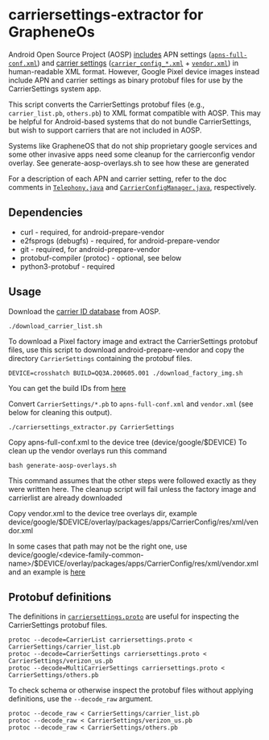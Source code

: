 # carriersettings-extractor for GrapheneOs

Android Open Source Project (AOSP) [includes](https://source.android.com/devices/tech/config/update) APN settings ([`apns-full-conf.xml`](https://android.googlesource.com/device/sample/+/master/etc/apns-full-conf.xml)) and [carrier settings](https://source.android.com/devices/tech/config/carrier) ([`carrier_config_*.xml`](https://android.googlesource.com/platform/packages/apps/CarrierConfig/+/master/assets) + [`vendor.xml`](https://android.googlesource.com/platform/packages/apps/CarrierConfig/+/refs/heads/master/res/xml/vendor.xml)) in human-readable XML format. However, Google Pixel device images instead include APN and carrier settings as binary protobuf files for use by the CarrierSettings system app.

This script converts the CarrierSettings protobuf files (e.g., `carrier_list.pb`, `others.pb`) to XML format compatible with AOSP. This may be helpful for Android-based systems that do not bundle CarrierSettings, but wish to support carriers that are not included in AOSP.

Systems like GrapheneOS that do not ship proprietary google services and some other invasive apps need some cleanup for the carrierconfig vendor overlay. See generate-aosp-overlays.sh to see how these are generated

For a description of each APN and carrier setting, refer to the doc comments in [`Telephony.java`](https://android.googlesource.com/platform/frameworks/base/+/refs/heads/master/core/java/android/provider/Telephony.java) and [`CarrierConfigManager.java`](https://android.googlesource.com/platform/frameworks/base/+/refs/heads/master/telephony/java/android/telephony/CarrierConfigManager.java), respectively.

## Dependencies

 * curl - required, for android-prepare-vendor
 * e2fsprogs (debugfs) - required, for android-prepare-vendor
 * git - required, for android-prepare-vendor
 * protobuf-compiler (protoc) - optional, see below
 * python3-protobuf - required

## Usage

Download the [carrier ID database](https://source.android.com/devices/tech/config/carrierid) from AOSP.

    ./download_carrier_list.sh

To download a Pixel factory image and extract the CarrierSettings protobuf files, use this script to download android-prepare-vendor and copy the directory `CarrierSettings` containing the protobuf files.

    DEVICE=crosshatch BUILD=QQ3A.200605.001 ./download_factory_img.sh
    
You can get the build IDs from [here](https://developers.google.com/android/images)

Convert `CarrierSettings/*.pb` to `apns-full-conf.xml` and `vendor.xml` (see below for cleaning this output).

    ./carriersettings_extractor.py CarrierSettings
    
Copy apns-full-conf.xml to the device tree (device/google/$DEVICE)
To clean up the vendor overlays run this command

    bash generate-aosp-overlays.sh
    
This command assumes that the other steps were followed exactly as they were written here. The cleanup script will fail unless the factory image and carrierlist are already downloaded

Copy vendor.xml to the device tree overlays dir, example device/google/$DEVICE/overlay/packages/apps/CarrierConfig/res/xml/vendor.xml

In some cases that path may not be the right one, use device/google/\<device-family-common-name\>/$DEVICE/overlay/packages/apps/CarrierConfig/res/xml/vendor.xml and an example is [here](https://github.com/GrapheneOS/device_google_redfin/commit/c82eb636cd063066199b920dca0a328c915adfa3)

## Protobuf definitions

The definitions in [`carriersettings.proto`](carriersettings.proto) are useful for inspecting the CarrierSettings protobuf files.

    protoc --decode=CarrierList carriersettings.proto < CarrierSettings/carrier_list.pb
    protoc --decode=CarrierSettings carriersettings.proto < CarrierSettings/verizon_us.pb
    protoc --decode=MultiCarrierSettings carriersettings.proto < CarrierSettings/others.pb

To check schema or otherwise inspect the protobuf files without applying definitions, use the `--decode_raw` argument.

    protoc --decode_raw < CarrierSettings/carrier_list.pb
    protoc --decode_raw < CarrierSettings/verizon_us.pb
    protoc --decode_raw < CarrierSettings/others.pb
